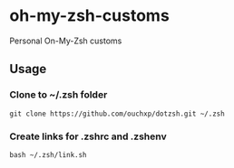 # oh-my-zsh-customs
Personal On-My-Zsh customs

## Usage
### Clone to ~/.zsh folder
```git clone https://github.com/ouchxp/dotzsh.git ~/.zsh```

### Create links for .zshrc and .zshenv
```bash ~/.zsh/link.sh```

